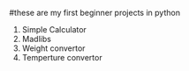 #these are my first beginner projects in python
1. Simple Calculator
2. Madlibs
3. Weight convertor
4. Temperture convertor
